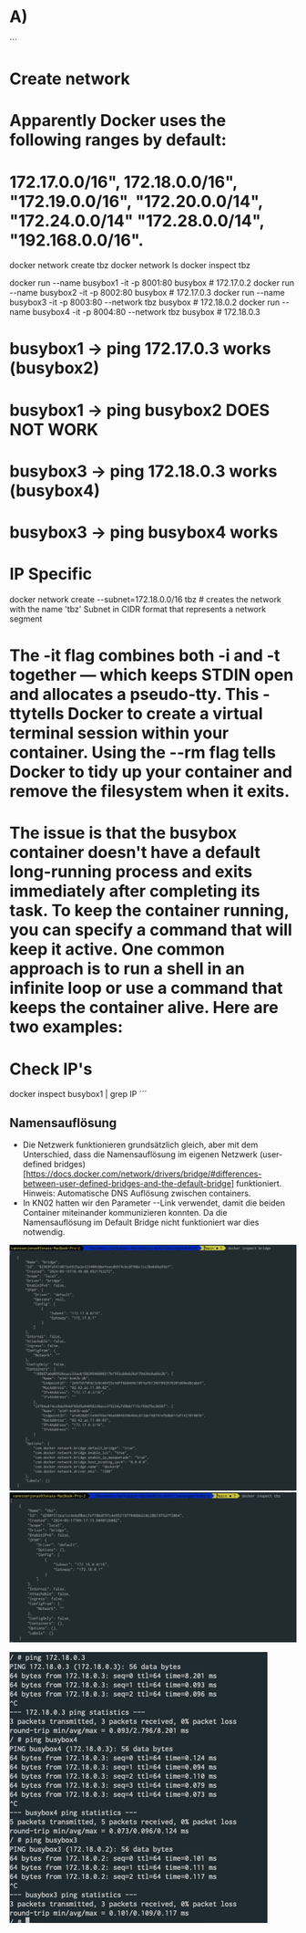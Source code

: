 # A)



´´´
# Create network
# Apparently Docker uses the following ranges by default:
# 172.17.0.0/16", 172.18.0.0/16", "172.19.0.0/16", "172.20.0.0/14", "172.24.0.0/14" "172.28.0.0/14", "192.168.0.0/16".
docker network create tbz
docker network ls
docker inspect tbz


docker run --name busybox1 -it -p 8001:80 busybox # 172.17.0.2
docker run --name busybox2 -it -p 8002:80 busybox # 172.17.0.3
docker run --name busybox3 -it -p 8003:80 --network tbz busybox # 172.18.0.2
docker run --name busybox4 -it -p 8004:80 --network tbz busybox # 172.18.0.3

# busybox1 -> ping 172.17.0.3 works (busybox2)
# busybox1 -> ping busybox2 DOES NOT WORK

# busybox3 -> ping 172.18.0.3 works (busybox4)
# busybox3 -> ping busybox4 works

# IP Specific
docker network create --subnet=172.18.0.0/16 tbz # creates the network with the name 'tbz' Subnet in CIDR format that represents a network segment


# The -it flag combines both -i and -t together — which keeps STDIN open and allocates a pseudo-tty. This -ttytells Docker to create a virtual terminal session within your container. Using the --rm flag tells Docker to tidy up your container and remove the filesystem when it exits.

# The issue is that the busybox container doesn't have a default long-running process and exits immediately after completing its task. To keep the container running, you can specify a command that will keep it active. One common approach is to run a shell in an infinite loop or use a command that keeps the container alive. Here are two examples:


# Check IP's
docker inspect busybox1 | grep IP
´´´

## Namensauflösung

* Die Netzwerk funktionieren grundsätzlich gleich, aber mit dem Unterschied, dass die Namensauflösung im eigenen Netzwerk (user-defined bridges)[https://docs.docker.com/network/drivers/bridge/#differences-between-user-defined-bridges-and-the-default-bridge] funktioniert. Hinweis: Automatische DNS Auflösung zwischen containers.
* In KN02 hatten wir den Parameter --Link verwendet, damit die beiden Container miteinander kommunizieren konnten. Da die Namensauflösung im Default Bridge nicht funktioniert war dies notwendig.

![alt text](image-1.png)
![alt text](image.png)

![alt text](image-2.png)




